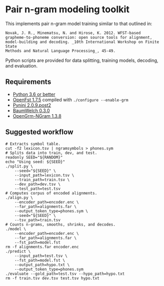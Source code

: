 Pair n-gram modeling toolkit
============================

This implements pair n-gram model training similar to that outlined in:

    Novak, J. R., Minematsu, N. and Hirose, K. 2012. WFST-based 
    grapheme-to-phoneme conversion: open source tools for alignment,
    model-building and decoding. _10th International Workshop on Finite State
    Methods and Natural Language Processing_, 45-49.

Python scripts are provided for data splitting, training models, decoding, and
evaluation.

Requirements
------------

-   [Python 3.6 or better](https://www.python.org/)
-   [OpenFst
    1.7.5](http://www.openfst.org/twiki/pub/FST/FstDownload/openfst-1.7.5.tar.gz)
    compiled with `./configure --enable-grm`
-   [Pynini
    2.0.9.post2](http://www.opengrm.org/twiki/pub/GRM/PyniniDownload/pynini-2.0.9.post2.tar.gz)
-   [BaumWelch
    0.3.0](http://www.opengrm.org/twiki/pub/GRM/BaumWelchDownload/baumwelch-0.3.0.tar.gz)
-   [OpenGrm-NGram
    1.3.8](http://www.opengrm.org/twiki/pub/GRM/NGramDownload/ngram-1.3.8.tar.gz)

Suggested workflow
------------------

    # Extracts symbol table.
    cut -f2 lexicon.tsv | ngramsymbols > phones.sym
    # Splits data into train, dev, and test.
    readonly SEED="${RANDOM}"
    echo "Using seed: ${SEED}"
    ./split.py \
        --seed="${SEED}" \
        --input_path=lexicon.tsv \
        --train_path=train.tsv \
        --dev_path=dev.tsv \
        --test_path=test.tsv
    # Computes corpus of encoded alignments.
    ./align.py \
        --encoder_path=encoder.enc \
        --far_path=alignments.far \
        --output_token_type=phones.sym \
        --seed="${SEED}" \
        --tsv_path=train.tsv
    # Counts n-grams, smooths, shrinks, and decodes.
    ./model \
        --encoder_path=encoder.enc \
        --far_path=alignments.far \
        --fst_path=model.fst
    rm -f alignments.far encoder.enc
    ./predict \
        --input_path=test.tsv \
        --fst_path=model.fst \
        --output_path=hypo.txt \
        --output_token_type=phones.sym
    ./evaluate --gold_path=test.tsv --hypo_path=hypo.txt
    rm -f train.tsv dev.tsv test.tsv hypo.txt
